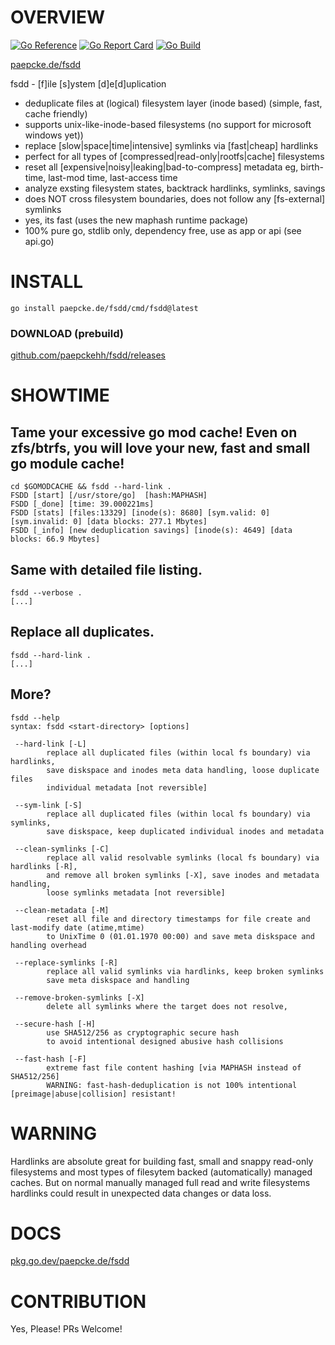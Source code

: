 # OVERVIEW
[![Go Reference](https://pkg.go.dev/badge/paepcke.de/fsdd.svg)](https://pkg.go.dev/paepcke.de/fsdd) [![Go Report Card](https://goreportcard.com/badge/paepcke.de/fsdd)](https://goreportcard.com/report/paepcke.de/fsdd) [![Go Build](https://github.com/paepckehh/fsdd/actions/workflows/golang.yml/badge.svg)](https://github.com/paepckehh/fsdd/actions/workflows/golang.yml)

[paepcke.de/fsdd](https://paepcke.de/fsdd/)

fsdd - [f]ile [s]ystem [d]e[d]uplication

- deduplicate files at (logical) filesystem layer (inode based) (simple, fast, cache friendly)
- supports unix-like-inode-based filesystems (no support for microsoft windows yet))
- replace [slow|space|time|intensive] symlinks via [fast|cheap] hardlinks
- perfect for all types of [compressed|read-only|rootfs|cache] filesystems 
- reset all [expensive|noisy|leaking|bad-to-compress] metadata eg, birth-time, last-mod time, last-access time
- analyze exsting filesystem states, backtrack hardlinks, symlinks, savings 
- does NOT cross filesystem boundaries, does not follow any [fs-external] symlinks 
- yes, its fast (uses the new maphash runtime package)
- 100% pure go, stdlib only, dependency free, use as app or api (see api.go)


# INSTALL

```
go install paepcke.de/fsdd/cmd/fsdd@latest
```

### DOWNLOAD (prebuild)

[github.com/paepckehh/fsdd/releases](https://github.com/paepckehh/fsdd/releases)

# SHOWTIME 

## Tame your excessive go mod cache! Even on zfs/btrfs, you will love your new, fast and small go module cache!
``` Shell
cd $GOMODCACHE && fsdd --hard-link . 
FSDD [start] [/usr/store/go]  [hash:MAPHASH] 
FSDD [_done] [time: 39.000221ms]
FSDD [stats] [files:13329] [inode(s): 8680] [sym.valid: 0] [sym.invalid: 0] [data blocks: 277.1 Mbytes]
FSDD [_info] [new deduplication savings] [inode(s): 4649] [data blocks: 66.9 Mbytes]
``` 

## Same with detailed file listing.
``` Shell
fsdd --verbose . 
[...]
```

## Replace all duplicates.

``` Shell
fsdd --hard-link . 
[...]
```

## More?

``` Shell
fsdd --help 
syntax: fsdd <start-directory> [options]

 --hard-link [-L]
		replace all duplicated files (within local fs boundary) via hardlinks,
		save diskspace and inodes meta data handling, loose duplicate files
		individual metadata [not reversible]

 --sym-link [-S]
		replace all duplicated files (within local fs boundary) via symlinks,
		save diskspace, keep duplicated individual inodes and metadata

 --clean-symlinks [-C]
		replace all valid resolvable symlinks (local fs boundary) via hardlinks [-R],
		and remove all broken symlinks [-X], save inodes and metadata handling,
 		loose symlinks metadata [not reversible]

 --clean-metadata [-M]
		reset all file and directory timestamps for file create and last-modify date (atime,mtime)
		to UnixTime 0 (01.01.1970 00:00) and save meta diskspace and handling overhead

 --replace-symlinks [-R]
		replace all valid symlinks via hardlinks, keep broken symlinks
		save meta diskspace and handling

 --remove-broken-symlinks [-X]
		delete all symlinks where the target does not resolve,

 --secure-hash [-H]
		use SHA512/256 as cryptographic secure hash
		to avoid intentional designed abusive hash collisions

 --fast-hash [-F]
		extreme fast file content hashing [via MAPHASH instead of SHA512/256]
		WARNING: fast-hash-deduplication is not 100% intentional [preimage|abuse|collision] resistant!
```

# WARNING

Hardlinks are absolute great for building fast, small and snappy read-only filesystems and most 
types of filesytem backed (automatically) managed caches. But on normal manually managed full read
and write filesystems hardlinks could result in unexpected data changes or data loss.

# DOCS

[pkg.go.dev/paepcke.de/fsdd](https://pkg.go.dev/paepcke.de/fsdd)

# CONTRIBUTION

Yes, Please! PRs Welcome! 
